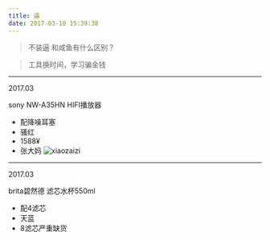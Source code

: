 ```yaml
---
title: 逼
date: 2017-03-10 15:39:38
---
```


> 不装逼 和咸鱼有什么区别？

> 工具换时间，学习骗金钱

------

<!-- more -->

2017.03

sony NW-A35HN HIFI播放器
- 配降噪耳塞
- 骚红
- 1588¥
- 张大妈
![xiaozaizi](https://ooo.0o0.ooo/2017/03/10/58c25e529f2e1.jpg)

------

2017.03

brita碧然德 滤芯水杯550ml
- 配4滤芯
- 天蓝
- 8滤芯严重缺货

